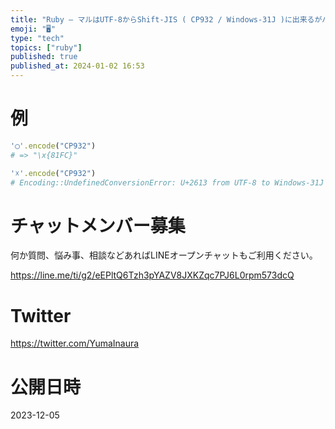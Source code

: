 ```yaml
---
title: "Ruby – マルはUTF-8からShift-JIS ( CP932 / Windows-31J )に出来るがバツは変換できない Encod"
emoji: "🖥"
type: "tech"
topics: ["ruby"]
published: true
published_at: 2024-01-02 16:53
---
```


# 例

```rb
'◯'.encode("CP932")
# => "\x{81FC}"

'☓'.encode("CP932")
# Encoding::UndefinedConversionError: U+2613 from UTF-8 to Windows-31J
```

# チャットメンバー募集



何か質問、悩み事、相談などあればLINEオープンチャットもご利用ください。

https://line.me/ti/g2/eEPltQ6Tzh3pYAZV8JXKZqc7PJ6L0rpm573dcQ


# Twitter

https://twitter.com/YumaInaura


# 公開日時

2023-12-05
